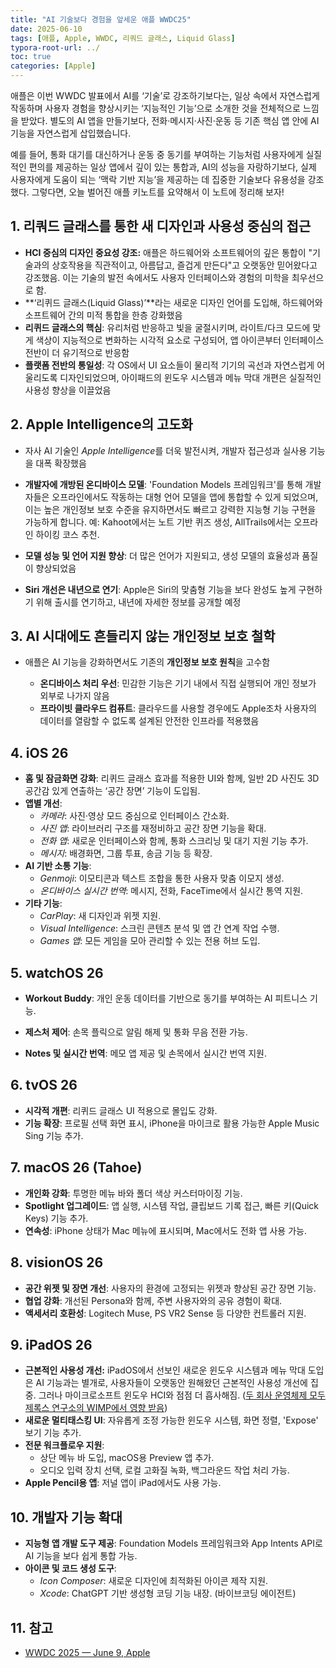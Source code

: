 ```yaml
---
title: "AI 기술보다 경험을 앞세운 애플 WWDC25"
date: 2025-06-10
tags: [애플, Apple, WWDC, 리쿼드 글래스, Liquid Glass]
typora-root-url: ../
toc: true
categories: [Apple]
---
```


애플은 이번 WWDC 발표에서 AI를 ‘기술’로 강조하기보다는, 일상 속에서 자연스럽게 작동하며 사용자 경험을 향상시키는 ‘지능적인 기능’으로 소개한 것을 전체적으로 느낌을 받았다. 별도의 AI 앱을 만들기보다, 전화·메시지·사진·운동 등 기존 핵심 앱 안에 AI 기능을 자연스럽게 삽입했습니다. 

예를 들어, 통화 대기를 대신하거나 운동 중 동기를 부여하는 기능처럼 사용자에게 실질적인 편의를 제공하는 일상 앱에서 깊이 있는 통합과, AI의 성능을 자랑하기보다, 실제 사용자에게 도움이 되는 ‘맥락 기반 지능’을 제공하는 데 집중한 기술보다 유용성을 강조했다. 그렇다면, 오늘 벌어진 애플 키노트를 요약해서 이 노트에 정리해 보자!



## 1. 리쿼드 글래스를 통한 새 디자인과 사용성 중심의 접근

* **HCI 중심의 디자인 중요성 강조:** 애플은 하드웨어와 소프트웨어의 깊은 통합이 "기술과의 상호작용을 직관적이고, 아름답고, 즐겁게 만든다"고 오랫동안 믿어왔다고 강조했음. 이는 기술의 발전 속에서도 사용자 인터페이스와 경험의 미학을 최우선으로 함.
*  **‘리퀴드 글래스(Liquid Glass)’**라는 새로운 디자인 언어를 도입해, 하드웨어와 소프트웨어 간의 미적 통합을 한층 강화했음
  * **리퀴드 글래스의 핵심**: 유리처럼 반응하고 빛을 굴절시키며, 라이트/다크 모드에 맞게 색상이 지능적으로 변화하는 시각적 요소로 구성되어, 앱 아이콘부터 인터페이스 전반이 더 유기적으로 반응함
  * **플랫폼 전반의 통일성**: 각 OS에서 UI 요소들이 물리적 기기의 곡선과 자연스럽게 어울리도록 디자인되었으며, 아이패드의 윈도우 시스템과 메뉴 막대 개편은 실질적인 사용성 향상을 이끌었음



## 2. Apple Intelligence의 고도화

* 자사 AI 기술인 *Apple Intelligence*를 더욱 발전시켜, 개발자 접근성과 실사용 기능을 대폭 확장했음

* **개발자에 개방된 온디바이스 모델**: 'Foundation Models 프레임워크'를 통해 개발자들은 오프라인에서도 작동하는 대형 언어 모델을 앱에 통합할 수 있게 되었으며, 이는 높은 개인정보 보호 수준을 유지하면서도 빠르고 강력한 지능형 기능 구현을 가능하게 합니다. 예: Kahoot에서는 노트 기반 퀴즈 생성, AllTrails에서는 오프라인 하이킹 코스 추천.

* **모델 성능 및 언어 지원 향상**: 더 많은 언어가 지원되고, 생성 모델의 효율성과 품질이 향상되었음

* **Siri 개선은 내년으로 연기**: Apple은 Siri의 맞춤형 기능을 보다 완성도 높게 구현하기 위해 출시를 연기하고, 내년에 자세한 정보를 공개할 예정

  

## 3. AI 시대에도 흔들리지 않는 개인정보 보호 철학

* 애플은 AI 기능을 강화하면서도 기존의 **개인정보 보호 원칙**을 고수함

  * **온디바이스 처리 우선**: 민감한 기능은 기기 내에서 직접 실행되어 개인 정보가 외부로 나가지 않음
  * **프라이빗 클라우드 컴퓨트**: 클라우드를 사용할 경우에도 Apple조차 사용자의 데이터를 열람할 수 없도록 설계된 안전한 인프라를 적용했음

  

## 4. iOS 26

* **홈 및 잠금화면 강화**: 리퀴드 글래스 효과를 적용한 UI와 함께, 일반 2D 사진도 3D 공간감 있게 연출하는 ‘공간 장면’ 기능이 도입됨.
* **앱별 개선**:
  - *카메라*: 사진·영상 모드 중심으로 인터페이스 간소화.
  - *사진 앱*: 라이브러리 구조를 재정비하고 공간 장면 기능을 확대.
  - *전화 앱*: 새로운 인터페이스와 함께, 통화 스크리닝 및 대기 지원 기능 추가.
  - *메시지*: 배경화면, 그룹 투표, 송금 기능 등 확장.
* **AI 기반 소통 기능**:
  - *Genmoji*: 이모티콘과 텍스트 조합을 통한 사용자 맞춤 이모지 생성.
  - *온디바이스 실시간 번역*: 메시지, 전화, FaceTime에서 실시간 통역 지원.
* **기타 기능**:
  - *CarPlay*: 새 디자인과 위젯 지원.
  - *Visual Intelligence*: 스크린 콘텐츠 분석 및 앱 간 연계 작업 수행.
  - *Games 앱*: 모든 게임을 모아 관리할 수 있는 전용 허브 도입.



## 5. watchOS 26

* **Workout Buddy**: 개인 운동 데이터를 기반으로 동기를 부여하는 AI 피트니스 기능.

* **제스처 제어**: 손목 플릭으로 알림 해제 및 통화 무음 전환 가능.

* **Notes 및 실시간 번역**: 메모 앱 제공 및 손목에서 실시간 번역 지원.



## 6. tvOS 26

* **시각적 개편**: 리퀴드 글래스 UI 적용으로 몰입도 강화.
* **기능 확장**: 프로필 선택 화면 표시, iPhone을 마이크로 활용 가능한 Apple Music Sing 기능 추가.



## 7. macOS 26 (Tahoe) 

* **개인화 강화**: 투명한 메뉴 바와 폴더 색상 커스터마이징 기능.
* **Spotlight 업그레이드**: 앱 실행, 시스템 작업, 클립보드 기록 접근, 빠른 키(Quick Keys) 기능 추가.
* **연속성**: iPhone 상태가 Mac 메뉴에 표시되며, Mac에서도 전화 앱 사용 가능.



## 8. visionOS 26

* **공간 위젯 및 장면 개선**: 사용자의 환경에 고정되는 위젯과 향상된 공간 장면 기능.
* **협업 강화**: 개선된 Persona와 함께, 주변 사용자와의 공유 경험이 확대.
* **액세서리 호환성**: Logitech Muse, PS VR2 Sense 등 다양한 컨트롤러 지원.



## 9. iPadOS 26

* **근본적인 사용성 개선:** iPadOS에서 선보인 새로운 윈도우 시스템과 메뉴 막대 도입은 AI 기능과는 별개로, 사용자들이 오랫동안 원해왔던 근본적인 사용성 개선에 집중. 그러나 마이크로소프트 윈도우 HCI와 점점 더 흡사해짐. ([두 회사 운영체제 모두 제록스 연구소의 WIMP에서 영향 받음](https://en.wikipedia.org/wiki/WIMP_(computing)))
* **새로운 멀티태스킹 UI**: 자유롭게 조정 가능한 윈도우 시스템, 화면 정렬, 'Expose' 보기 기능 추가.
* **전문 워크플로우 지원**:
  - 상단 메뉴 바 도입, macOS용 Preview 앱 추가.
  - 오디오 입력 장치 선택, 로컬 고화질 녹화, 백그라운드 작업 처리 가능.
* **Apple Pencil용 앱**: 저널 앱이 iPad에서도 사용 가능.



## 10. 개발자 기능 확대

* **지능형 앱 개발 도구 제공**: Foundation Models 프레임워크와 App Intents API로 AI 기능을 보다 쉽게 통합 가능.
* **아이콘 및 코드 생성 도구**:
  - *Icon Composer*: 새로운 디자인에 최적화된 아이콘 제작 지원.
  - *Xcode*: ChatGPT 기반 생성형 코딩 기능 내장. (바이브코딩 에이전트)



## 11. 참고

* [WWDC 2025 — June 9, Apple](https://www.youtube.com/watch?v=0_DjDdfqtUE)

  